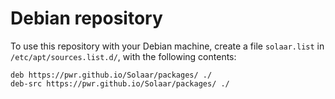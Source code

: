 # Debian repository

To use this repository with your Debian machine, create a file `solaar.list` in
`/etc/apt/sources.list.d/`, with the following contents:

	deb https://pwr.github.io/Solaar/packages/ ./
	deb-src https://pwr.github.io/Solaar/packages/ ./
